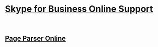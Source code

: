 # [Skype for Business Online Support](../skypeforbusiness-online.md)
 
## [Page Parser Online](../sfbo-using-pageparserpath-directive-can-cause-performance-problems.md)